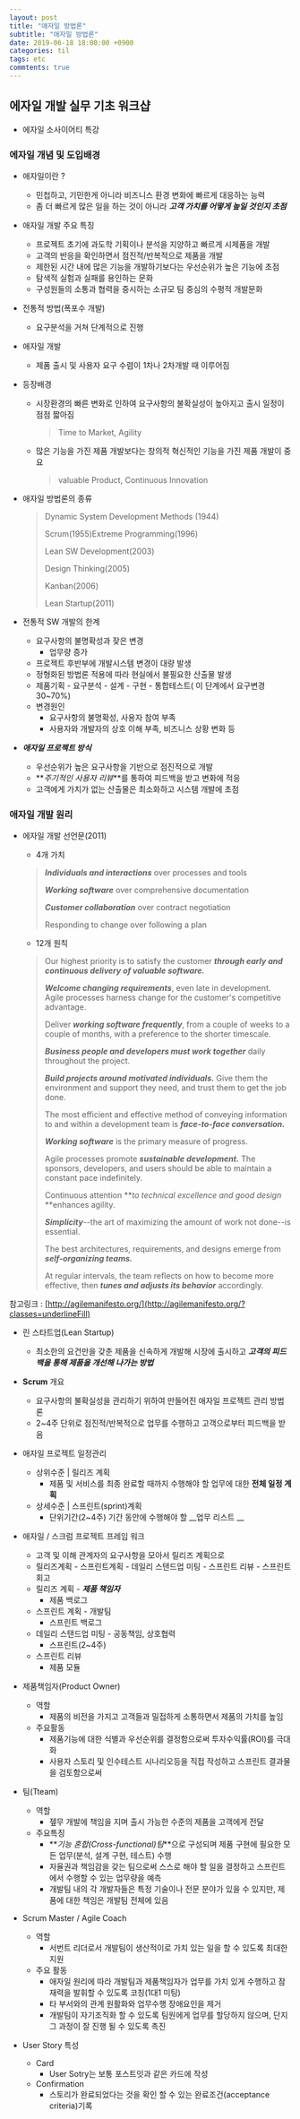 ```yaml
---
layout: post
title: "애자일 방법론"
subtitle: "애자일 방법론"
date: 2019-06-18 18:00:00 +0900
categories: til
tags: etc
commtents: true
---
```


## 에자일 개발 실무 기초 워크샵

- 에자일 소사이어티 특강



### 에자일 개념 및 도입배경

- 애자일이란 ?

  - 민첩하고, 기민한게 아니라 비즈니스 환경 변화에 빠르게 대응하는 능력
  - 좀 더 빠르게 많은 일을 하는 것이 아니라 **_고객 가치를 어떻게 높일 것인지 초점_**

- 애자일 개발 주요 특징

  - 프로젝트 초기에 과도학 기획이나 분석을 지양하고 빠르게 시제품을 개발
  - 고객의 반응을 확인하면서 점진적/반복적으로 제품을 개발
  - 제한된 시간 내에 많은 기능을 개발하기보다는 우선순위가 높은 기능에 초점
  - 탐색적 실험과 실패를 용인하는 문화
  - 구성원들의 소통과 협력을 중시하는 소규모 팀 중심의 수평적 개발문화

- 전통적 방법(폭포수 개발)

  - 요구분석을 거쳐 단계적으로 진행

- 애자일 개발

  - 제품 출시 및 사용자 요구 수렴이 1차나 2차개발 때 이루어짐

- 등장배경

  - 시장환경의 빠른 변화로 인하여 요구사항의 불확실성이 높아지고 출시 일정이 점점 짧아짐

    > Time to Market, Agility

  - 많은 기능을 가진 제품 개발보다는 창의적 혁신적인 기능을 가진 제품 개발이 중요

    > valuable Product, Continuous Innovation

- 애자일 방법론의 종류

  > Dynamic System Development Methods (1944)
  >
  > Scrum(1955)Extreme Programming(1996)
  >
  > Lean SW Development(2003)
  >
  > Design Thinking(2005)
  >
  > Kanban(2006)
  >
  > Lean Startup(2011)

- 전통적 SW 개발의 한계

  - 요구사항의 불명확성과 잦은 변경
    - 업무량 증가
  - 프로젝트 후반부에 개발시스템 변경이 대량 발생
  - 정형화된 방법론 적용에 따라 현실에서 불필요한 산출물 발생
  - 제품기획 - 요구분석 - 설계 - 구현 - 통합테스트( 이 단계에서 요구변경 30~70%)
  - 변경원인
    - 요구사항의 불명확성, 사용자 참여 부족
    - 사용자와 개발자의 상호 이해 부족, 비즈니스 상황 변화 등

- __*애자일 프로젝트 방식*__

  - 우선순위가 높은 요구사항을 기반으로 점진적으로 개발
  - **_주기적인 사용자 리뷰_**를 통하여 피드백을 받고 변화에 적응
  - 고객에게 가치가 없는 산출물은 최소화하고 시스템 개발에 초점



### 애자일 개발 원리

- 에자일 개발 선언문(2011)

  - 4개 가치

  > **_Individuals and interactions_** over processes and tools
  >
  > **_Working software_** over comprehensive documentation
  >
  > **_Customer collaboration_** over contract negotiation
  >
  > Responding to change over following a plan

  - 12개 원칙

  >Our highest priority is to satisfy the customer **_through early and continuous delivery of valuable software._**
  >
  >**_Welcome changing requirements_**, even late in development. Agile processes harness change for the customer's competitive advantage.
  >
  >Deliver **_working software frequently_**, from a couple of weeks to a couple of months, with a preference to the shorter timescale.
  >
  >**_Business people and developers must work together_** daily throughout the project.
  >
  >**_Build projects around motivated individuals._** Give them the environment and support they need, and trust them to get the job done.
  >
  >The most efficient and effective method of conveying information to and within a development team is **_face-to-face conversation._**
  >
  >**_Working software_** is the primary measure of progress.
  >
  >Agile processes promote **_sustainable development._** The sponsors, developers, and users should be able to maintain a constant pace indefinitely.
  >
  >Continuous attention **_to technical excellence and good design_ **enhances agility.
  >
  >**_Simplicity_**--the art of maximizing the amount of work not done--is essential.
  >
  >The best architectures, requirements, and designs emerge from **_self-organizing teams._**
  >
  >At regular intervals, the team reflects on how to become more effective, then **_tunes and adjusts its behavior_** accordingly.

참고링크 : [http://agilemanifesto.org/](http://agilemanifesto.org/?classes=underlineFill)



- 린 스타트업(Lean Startup)
  - 최소한의 요건만을 갖춘 제품을 신속하게 개발해 시장에 출시하고 **_고객의 피드백을 통해 제품을 개선해 나가는 방법_**

- __Scrum__ 개요
  - 요구사항의 불확실성을 관리하기 위하여 만들어진 애자일 프로젝트 관리 방법론
  - 2~4주 단위로 점진적/반복적으로 업무를 수행하고 고객으로부터 피드백을 받음

- 애자일 프로젝트 일정관리
  - 상위수준 | 릴리즈 계획
    - 제품 및 서비스를 최종 완료할 때까지 수행해야 할 업무에 대한 __전체 일정 계획__
  - 상세수준 | 스프린트(sprint)계획
    - 단위기간(2~4주) 기간 동안에 수행해야 할 __업무 리스트 __

- 애자일 / 스크럼 프로젝트 프레임 워크
  - 고객 및 이해 관계자의 요구사항을 모아서 릴리즈 계획으로
  - 릴리즈계획 - 스프린트계획 - 데일리 스탠드업 미팅 - 스프린트 리뷰 - 스프린트 회고
  - 릴리즈 계획 - **_제품 책임자_**
    - 제품 백로그
  - 스프린트 계획 - 개발팀
    - 스프린트 백로그
  - 데일리 스탠드업 미팅 - 공동책임, 상호협력
    - 스프린트(2~4주)
  - 스프린트 리뷰
    - 제품 모듈 



- 제품책임자(Product Owner)
  - 역할
    - 제품의 비전을 가지고 고객들과 밀접하게 소통하면서 제품의 가치를 높임
  - 주요활동
    - 제품기능에 대한 식별과 우선순위를 결정함으로써 투자수익률(ROI)를 극대화
    - 사용자 스토리 및 인수테스트 시나리오등을 직접 작성하고 스프린트 결과물을 검토함으로써 
- 팀(Tteam)
  - 역할
    - 젶무 개발에 책임을 지며 출시 가능한 수준의 제품을 고객에게 전달
  - 주요특징
    - **_기능 혼합(Cross-functional)팀_**으로 구성되며 제품 구현에 필요한 모든 업무(분석, 설계 구현, 테스트) 수행
    - 자율권과 책임감을 갖는 팀으로써 스스로 해야 할 일을 결정하고 스프린트에서 수행할 수 있는 업무량을 예측
    - 개발팀 내의 각 개발자들은 특정 기술이나 전문 분야가 있을 수 있지만, 제품에 대한 책임은 개발팀 전체에 있음
- Scrum Master / Agile Coach
  - 역할
    - 서번트 리더로서 개발팀이 생산적이로 가치 있는 일을 할 수 있도록 최대한 지원
  - 주요 활동
    - 애자일 원리에 따라 개발팀과 제품책임자가 업무를 가치 있게 수행하고 잠재력을 발휘할 수 있도록 코칭(1대1 미팅)
    - 타 부서와의 관계 원활화와 업무수행 장애요인을 제거
    - 개발팀이 자기조직화 할 수 있도록 팀원에게 업무를 할당하지 않으며, 단지 그 과정이 잘 진행 될 수 있도록 촉진

- User Story 특성
  - Card
    - User Sotry는 보통 포스트잇과 같은 카드에 작성
  - Confirmation
    - 스토리가 완료되었다는 것을 확인 할 수 있는 완료조건(acceptance criteria)기록
